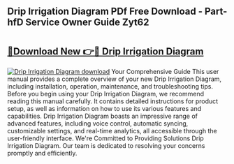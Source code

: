 ## Drip Irrigation Diagram PDf Free Download - Part-hfD Service Owner Guide Zyt62

# <h2><a href="http://dfnb6b.blite.top/?on=Drip+Irrigation+Diagram">🔗Download New 👉🔴 Drip Irrigation Diagram</a></h2>

[![Drip Irrigation Diagram download](https://i.imgur.com/lujVjoI.png)](http://dfnb6b.blite.top/?on=Drip+Irrigation+Diagram)
Your Comprehensive Guide This user manual provides a complete overview of your new Drip Irrigation Diagram, including installation, operation, maintenance, and troubleshooting tips. Before you begin using your Drip Irrigation Diagram, we recommend reading this manual carefully. It contains detailed instructions for product setup, as well as information on how to use its various features and capabilities. Drip Irrigation Diagram boasts an impressive range of advanced features, including voice control, automatic syncing, customizable settings, and real-time analytics, all accessible through the user-friendly interface. We're Committed to Providing Solutions Drip Irrigation Diagram. Our team is dedicated to resolving your concerns promptly and efficiently.
